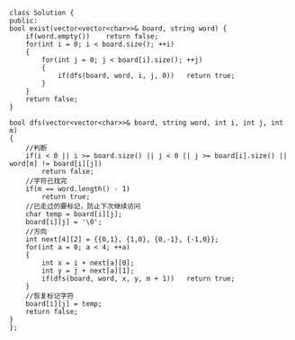     class Solution {    
    public:
    bool exist(vector<vector<char>>& board, string word) {
        if(word.empty())    return false;
        for(int i = 0; i < board.size(); ++i)
        {
            for(int j = 0; j < board[i].size(); ++j)
            {
                if(dfs(board, word, i, j, 0))   return true;
            }
        }
        return false;
    }

    bool dfs(vector<vector<char>>& board, string word, int i, int j, int m)
    {
        //判断
        if(i < 0 || i >= board.size() || j < 0 || j >= board[i].size() || word[m] != board[i][j])
            return false;
        //字符已找完
        if(m == word.length() - 1)
            return true;
        //已走过的要标记，防止下次继续访问
        char temp = board[i][j];
        board[i][j] = '\0';
        //方向
        int next[4][2] = {{0,1}, {1,0}, {0,-1}, {-1,0}};
        for(int a = 0; a < 4; ++a)
        {
            int x = i + next[a][0];
            int y = j + next[a][1];
            if(dfs(board, word, x, y, m + 1))   return true;
        }
        //恢复标记字符
        board[i][j] = temp;
        return false;
    }
    };
